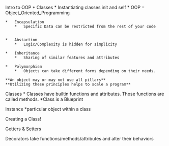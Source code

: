 Intro to OOP
    *   Classes
    *   Instantiating classes init and self
    *
OOP = Object_Oriented_Programming
    
    *   Encapsulation
        *   Specific Data can be restricted from the rest of your code


    *   Abstaction
        *   Logic/Complexity is hidden for simplicity
    
    *   Inheritance
        *   Sharing of similar features and attributes
    
    *   Polymorphism
        *   Objects can take different forms depending on their needs.
    
    **An object may or may not use all pillars**
    **Utilizing these principles helps to scale a program**

Classes
    *   Classes have builtin functions and attributes. Those functions are called methods.
    *Class is a Blueprint


Instance
    *particular object within a class


Creating a Class!


Getters & Setters

Decorators take functions/methods/attributes and alter their behaviors

